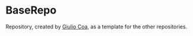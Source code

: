 # BaseRepo

Repository, created by [Giulio Coa](https://t.me/giulioCoaInCamelCase), as a template for the other repositories.
